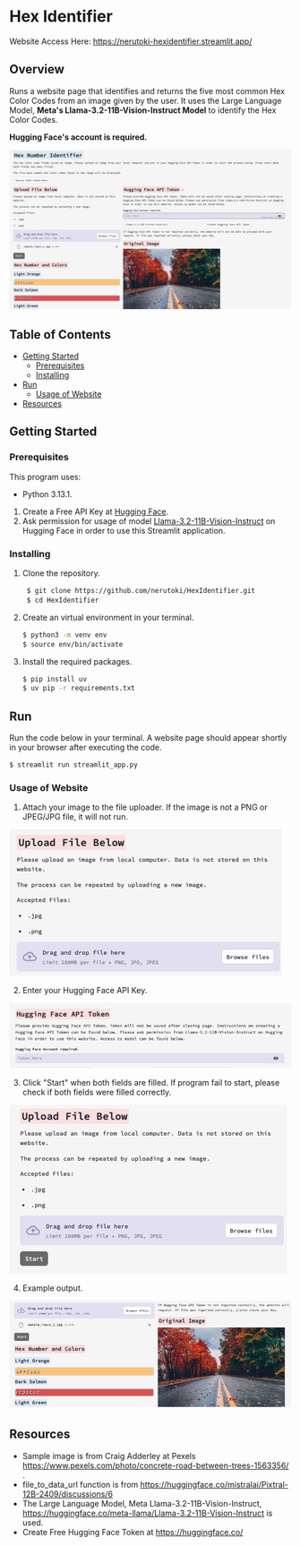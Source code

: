 # Hex Identifier
Website Access Here: https://nerutoki-hexidentifier.streamlit.app/
## Overview

Runs a website page that identifies and returns the five most common Hex Color Codes from an image given by the user. It uses the Large Language Model, **Meta's Llama-3.2-11B-Vision-Instruct Model** to identify the Hex Color Codes. 

**Hugging Face's account is required.**

![Website Interface Example](./docs/hexIdentifier_website_page.png)


## Table of Contents

 - [Getting Started](#getting-started)
    - [Prerequisites](#prerequisites)
    - [Installing](#installing)
- [Run](#run)
    - [Usage of Website](#usage-of-website)
- [Resources](#resources)

## Getting Started

### Prerequisites

This program uses: 
- Python 3.13.1.

1) Create a Free API Key at [Hugging Face](https://huggingface.co/).
2) Ask permission for usage of model  [Llama-3.2-11B-Vision-Instruct](https://huggingface.co/meta-llama/Llama-3.2-11B-Vision-Instruct") on Hugging Face in order to use this Streamlit application.

### Installing

1) Clone the repository.
   ```sh
    $ git clone https://github.com/nerutoki/HexIdentifier.git
    $ cd HexIdentifier
    ```

2) Create an virtual environment in your terminal.
    ```sh
    $ python3 -m venv env 
    $ source env/bin/activate
    ```

3)
    Install the required packages.
    ```sh
    $ pip install uv
    $ uv pip -r requirements.txt
    ```

## Run

Run the code below in your terminal. A website page should appear shortly in your browser after executing the code.

```sh
$ streamlit run streamlit_app.py
```

### Usage of Website

1) Attach your image to the file uploader. If the image is not a PNG or JPEG/JPG file, it will not run.

![Uploading Image](./docs/upload_file_example.png)

2) Enter your Hugging Face API Key.

![Filling Out Hugging Face API Key Field](./docs/fill_api_token_example.png)

3) Click "Start" when both fields are filled. If program fail to start, please check if both fields were filled correctly.

![Conclusion of Filling Out Two Fields](./docs/start_button_location.png)

4) Example output.

![Output When Operation is Completed](./docs/results_example.png)


## Resources
- Sample image is from Craig Adderley at Pexels https://www.pexels.com/photo/concrete-road-between-trees-1563356/ .
- file_to_data_url function is from https://huggingface.co/mistralai/Pixtral-12B-2409/discussions/6
- The Large Language Model, Meta Llama-3.2-11B-Vision-Instruct, https://huggingface.co/meta-llama/Llama-3.2-11B-Vision-Instruct is used.
- Create Free Hugging Face Token at https://huggingface.co/ 
